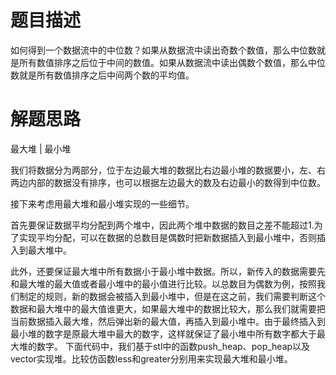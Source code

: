 # 题目描述

如何得到一个数据流中的中位数？如果从数据流中读出奇数个数值，那么中位数就是所有数值排序之后位于中间的数值。如果从数据流中读出偶数个数值，那么中位数就是所有数值排序之后中间两个数的平均值。

# 解题思路

最大堆 | 最小堆

我们将数据分为两部分，位于左边最大堆的数据比右边最小堆的数据要小，左、右两边内部的数据没有排序，也可以根据左边最大的数及右边最小的数得到中位数。

接下来考虑用最大堆和最小堆实现的一些细节。

首先要保证数据平均分配到两个堆中，因此两个堆中数据的数目之差不能超过1.为了实现平均分配，可以在数据的总数目是偶数时把新数据插入到最小堆中，否则插入到最大堆中。

此外，还要保证最大堆中所有数据小于最小堆中数据。所以，新传入的数据需要先和最大堆的最大值或者最小堆中的最小值进行比较。以总数目为偶数为例，按照我们制定的规则，新的数据会被插入到最小堆中，但是在这之前，我们需要判断这个数据和最大堆中的最大值谁更大，如果最大堆中的数据比较大，那么我们就需要把当前数据插入最大堆，然后弹出新的最大值，再插入到最小堆中。由于最终插入到最小堆的数字是原最大堆中最大的数字，这样就保证了最小堆中所有数字都大于最大堆的数字。 下面代码中，我们基于stl中的函数push_heap、pop_heap以及vector实现堆。比较仿函数less和greater分别用来实现最大堆和最小堆。